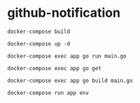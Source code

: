 # github-notification

```
docker-compose build
```

```
docker-compose up -d
```

```
docker-compose exec app go run main.go
```

```
docker-compose exec app go get
```

```
docker-compose exec app go build main.go
```

```
docker-compose run app env
```
